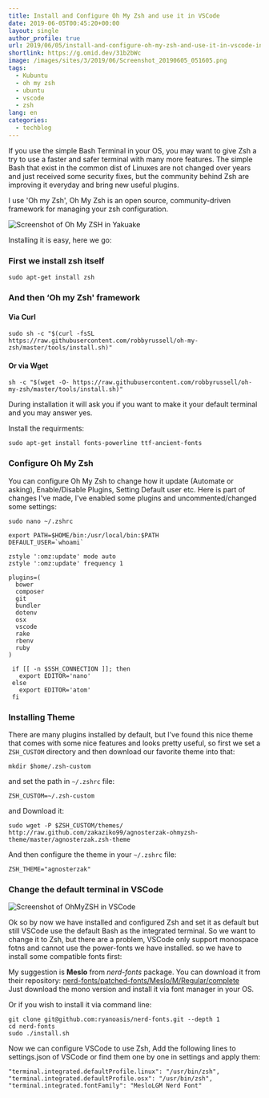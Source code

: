 ```yaml
---
title: Install and Configure Oh My Zsh and use it in VSCode
date: 2019-06-05T00:45:20+00:00
layout: single
author_profile: true
url: 2019/06/05/install-and-configure-oh-my-zsh-and-use-it-in-vscode-in-linux/
shortlink: https://g.omid.dev/31b2bWc
image: /images/sites/3/2019/06/Screenshot_20190605_051605.png
tags:
  - Kubuntu
  - oh my zsh
  - ubuntu
  - vscode
  - zsh
lang: en
categories: 
  - techblog
---
```

If you use the simple Bash Terminal in your OS, you may want to give Zsh a try to use a faster and safer terminal with many more features. The simple Bash that exist in the common dist of Linuxes are not changed over years and just received some security fixes, but the community behind Zsh are improving it everyday and bring new useful plugins.

I use 'Oh my Zsh', Oh My Zsh is an open source, community-driven framework for managing your zsh configuration.

![Screenshot of Oh My ZSH in Yakuake](/images/sites/3/2019/06/Screenshot_20190605_040118.png)

Installing it is easy, here we go:

### First we install zsh itself

```shell
sudo apt-get install zsh
```

### And then &#8216;Oh my Zsh' framework

#### Via Curl

```shell
sudo sh -c "$(curl -fsSL https://raw.githubusercontent.com/robbyrussell/oh-my-zsh/master/tools/install.sh)"
```

#### Or via Wget

```shell
sh -c "$(wget -O- https://raw.githubusercontent.com/robbyrussell/oh-my-zsh/master/tools/install.sh)"
```

During installation it will ask you if you want to make it your default terminal and you may answer yes.

Install the requirments:

```shell
sudo apt-get install fonts-powerline ttf-ancient-fonts
```

### Configure Oh My Zsh

You can configure Oh My Zsh to change how it update (Automate or asking), Enable/Disable Plugins, Setting Default user etc. Here is part of changes I've made, I've enabled some plugins and uncommented/changed some settings:

`sudo nano ~/.zshrc`

```shell
export PATH=$HOME/bin:/usr/local/bin:$PATH
DEFAULT_USER=`whoami`

zstyle ':omz:update' mode auto
zstyle ':omz:update' frequency 1

plugins=(
  bower
  composer
  git
  bundler
  dotenv
  osx
  vscode
  rake
  rbenv
  ruby
)

 if [[ -n $SSH_CONNECTION ]]; then
   export EDITOR='nano'
 else
   export EDITOR='atom'
 fi
 ```

### Installing Theme

There are many plugins installed by default, but I've found this nice theme that comes with some nice features and looks pretty useful, so first we set a `ZSH_CUSTOM` directory and then download our favorite theme into that:

```shell
mkdir $home/.zsh-custom
```

and set the path in `~/.zshrc` file:

```shell
ZSH_CUSTOM=~/.zsh-custom
```

and Download it:

```shell
sudo wget -P $ZSH_CUSTOM/themes/ http://raw.github.com/zakaziko99/agnosterzak-ohmyzsh-theme/master/agnosterzak.zsh-theme
```

And then configure the theme in your `~/.zshrc` file:

```shell
ZSH_THEME="agnosterzak"
```

### Change the default terminal in VSCode

![Screenshot of OhMyZSH in VSCode](/images/sites/3/2019/06/Screenshot_20190605_051605.png)

Ok so by now we have installed and configured Zsh and set it as default but still VSCode use the default Bash as the integrated terminal. So we want to change it to Zsh, but there are a problem, VSCode only support monospace fotns and cannot use the power-fonts we have installed. so we have to install some compatible fonts first:

My suggestion is **Meslo** from _nerd-fonts_ package. You can download it from their repository: [nerd-fonts/patched-fonts/Meslo/M/Regular/complete](https://github.com/ryanoasis/nerd-fonts/tree/master/patched-fonts/Meslo/M/Regular/complete)  
Just download the mono version and install it via font manager in your OS.

Or if you wish to install it via command line:

```shell
git clone git@github.com:ryanoasis/nerd-fonts.git --depth 1
cd nerd-fonts
sudo ./install.sh
```

Now we can configure VSCode to use Zsh, Add the following lines to settings.json of VSCode or find them one by one in settings and apply them:

```shell
"terminal.integrated.defaultProfile.linux": "/usr/bin/zsh",
"terminal.integrated.defaultProfile.osx": "/usr/bin/zsh",
"terminal.integrated.fontFamily": "MesloLGM Nerd Font"
```
